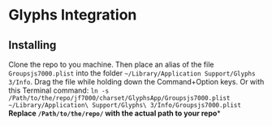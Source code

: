 # Glyphs Integration

## Installing

Clone the repo to you machine. Then place an alias of the file `Groupsjs7000.plist` into the folder `~/Library/Application Support/Glyphs 3/Info`. Drag the file while holding down the Command+Option keys. Or with this Terminal command: `ln -s /Path/to/the/repo/jf7000/charset/GlyphsApp/Groupsjs7000.plist ~/Library/Application\ Support/Glyphs\ 3/Info/Groupsjs7000.plist` **Replace `/Path/to/the/repo/` with the actual path to your repo***
